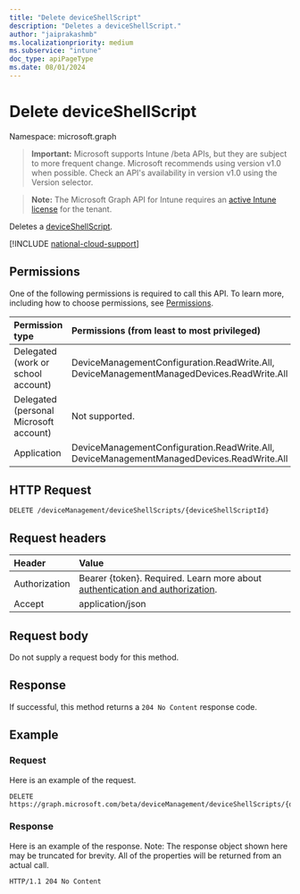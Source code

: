 ```yaml
---
title: "Delete deviceShellScript"
description: "Deletes a deviceShellScript."
author: "jaiprakashmb"
ms.localizationpriority: medium
ms.subservice: "intune"
doc_type: apiPageType
ms.date: 08/01/2024
---
```


# Delete deviceShellScript

Namespace: microsoft.graph

> **Important:** Microsoft supports Intune /beta APIs, but they are subject to more frequent change. Microsoft recommends using version v1.0 when possible. Check an API's availability in version v1.0 using the Version selector.

> **Note:** The Microsoft Graph API for Intune requires an [active Intune license](https://go.microsoft.com/fwlink/?linkid=839381) for the tenant.

Deletes a [deviceShellScript](../resources/intune-devices-deviceshellscript.md).

[!INCLUDE [national-cloud-support](../../includes/all-clouds.md)]

## Permissions
One of the following permissions is required to call this API. To learn more, including how to choose permissions, see [Permissions](/graph/permissions-reference).

|Permission type|Permissions (from least to most privileged)|
|:---|:---|
|Delegated (work or school account)|DeviceManagementConfiguration.ReadWrite.All, DeviceManagementManagedDevices.ReadWrite.All|
|Delegated (personal Microsoft account)|Not supported.|
|Application|DeviceManagementConfiguration.ReadWrite.All, DeviceManagementManagedDevices.ReadWrite.All|

## HTTP Request
<!-- {
  "blockType": "ignored"
}
-->
``` http
DELETE /deviceManagement/deviceShellScripts/{deviceShellScriptId}
```

## Request headers
|Header|Value|
|:---|:---|
|Authorization|Bearer {token}. Required. Learn more about [authentication and authorization](/graph/auth/auth-concepts).|
|Accept|application/json|

## Request body
Do not supply a request body for this method.

## Response
If successful, this method returns a `204 No Content` response code.

## Example

### Request
Here is an example of the request.
``` http
DELETE https://graph.microsoft.com/beta/deviceManagement/deviceShellScripts/{deviceShellScriptId}
```

### Response
Here is an example of the response. Note: The response object shown here may be truncated for brevity. All of the properties will be returned from an actual call.
``` http
HTTP/1.1 204 No Content
```
